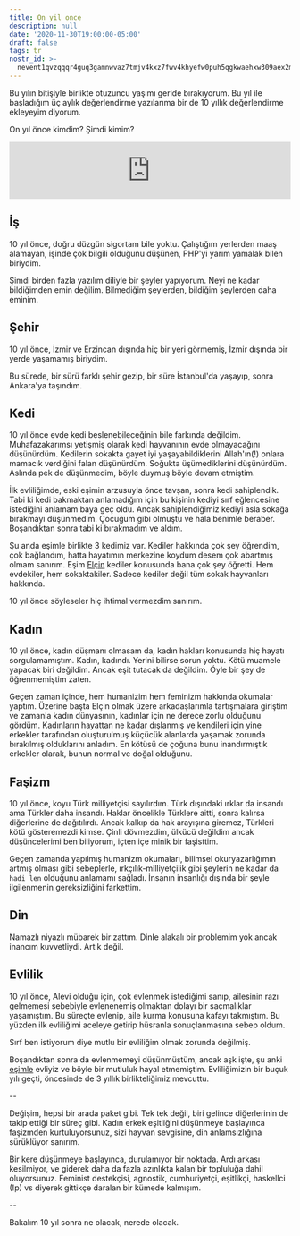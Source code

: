 ```yaml
---
title: On yil once
description: null
date: '2020-11-30T19:00:00-05:00'
draft: false
tags: tr
nostr_id: >-
  nevent1qvzqqqr4guq3gamnwvaz7tmjv4kxz7fwv4khyefw0puh5qgkwaehxw309aex2mrp0yhxummnw3ezucnpdejqqg8ddl9zg7fkj2y0ljdjr8y9aptyfgywnnltqy84aa5l5uj6zews0c8f4dk0
---
```



Bu yılın bitişiyle birlikte otuzuncu yaşımı geride bırakıyorum. Bu yıl ile başladığım üç aylık değerlendirme yazılarıma bir de 10 yıllık değerlendirme ekleyeyim diyorum.

On yıl önce kimdim? Şimdi kimim?

<iframe src="https://anchor.fm/delirehberi/embed/episodes/On-Yl-nce-en7csp" height="102px" style="width:100%" frameborder="0" scrolling="no"></iframe>

<!--more-->
## İş

10 yıl önce, doğru düzgün sigortam bile yoktu. Çalıştığım yerlerden maaş alamayan, işinde çok bilgili olduğunu düşünen, PHP'yi yarım yamalak bilen biriydim. 

Şimdi birden fazla yazılım diliyle bir şeyler yapıyorum. Neyi ne kadar bildiğimden emin değilim. Bilmediğim şeylerden, bildiğim şeylerden daha eminim.

## Şehir

10 yıl önce, İzmir ve Erzincan dışında hiç bir yeri görmemiş, İzmir dışında bir yerde yaşamamış biriydim. 

Bu sürede, bir sürü farklı şehir gezip, bir süre İstanbul'da yaşayıp, sonra Ankara'ya taşındım. 

## Kedi

10 yıl önce evde kedi beslenebileceğinin bile farkında değildim. Muhafazakarımsı yetişmiş olarak kedi hayvanının evde olmayacağını düşünürdüm. Kedilerin sokakta gayet iyi yaşayabildiklerini Allah'ın(!) onlara mamacık verdiğini falan düşünürdüm. Soğukta üşümediklerini düşünürdüm. Aslında pek de düşünmedim, böyle duymuş böyle devam etmiştim. 

İlk evliliğimde, eski eşimin arzusuyla önce tavşan, sonra kedi sahiplendik. Tabi ki kedi bakmaktan anlamadığım için bu kişinin kediyi sırf eğlencesine istediğini anlamam baya geç oldu. Ancak sahiplendiğimiz kediyi asla sokağa bırakmayı düşünmedim. Çocuğum gibi olmuştu ve hala benimle beraber. Boşandıktan sonra tabi ki bırakmadım ve aldım.

Şu anda eşimle birlikte 3 kedimiz var. Kediler hakkında çok şey öğrendim, çok bağlandım, hatta hayatımın merkezine koydum desem çok abartmış olmam sanırım. Eşim [Elçin](https://elcineksi.com) kediler konusunda bana çok şey öğretti. Hem evdekiler, hem sokaktakiler. Sadece kediler değil tüm sokak hayvanları hakkında.

10 yıl önce söyleseler hiç ihtimal vermezdim sanırım.

## Kadın

10 yıl önce, kadın düşmanı olmasam da, kadın hakları konusunda hiç hayatı sorgulamamıştım. Kadın, kadındı. Yerini bilirse sorun yoktu. Kötü muamele yapacak biri değildim. Ancak eşit tutacak da değildim. Öyle bir şey de öğrenmemiştim zaten.

Geçen zaman içinde, hem humanizim hem feminizm hakkında okumalar yaptım. Üzerine başta Elçin olmak üzere arkadaşlarımla tartışmalara giriştim ve zamanla kadın dünyasının, kadınlar için ne derece zorlu olduğunu gördüm. Kadınların hayattan ne kadar dışlanmış ve kendileri için yine erkekler tarafından oluşturulmuş küçücük alanlarda yaşamak zorunda bırakılmış olduklarını anladım. En kötüsü de çoğuna bunu inandırmıştık erkekler olarak, bunun normal ve doğal olduğunu. 

## Faşizm

10 yıl önce, koyu Türk milliyetçisi sayılırdım. Türk dışındaki ırklar da insandı ama Türkler daha insandı. Haklar öncelikle Türklere aitti, sonra kalırsa diğerlerine de dağıtılırdı. Ancak kalkıp da hak arayışına giremez, Türkleri kötü gösteremezdi kimse. Çinli dövmezdim, ülkücü değildim ancak düşüncelerimi ben biliyorum, içten içe minik bir faşisttim.

Geçen zamanda yapılmış humanizm okumaları, bilimsel okuryazarlığımın artmış olması gibi sebeplerle, ırkçılık-milliyetçilik gibi şeylerin ne kadar da `hadi len` olduğunu anlamamı sağladı. İnsanın insanlığı dışında bir şeyle ilgilenmenin gereksizliğini farkettim.  

## Din

Namazlı niyazlı mübarek bir zattım. Dinle alakalı bir problemim yok ancak inancım kuvvetliydi. Artık değil.


## Evlilik

10 yıl önce, Alevi olduğu için, çok evlenmek istediğimi sanıp, ailesinin razı gelmemesi sebebiyle evlenenemiş olmaktan dolayı bir saçmalıklar yaşamıştım. Bu süreçte evlenip, aile kurma konusuna kafayı takmıştım. Bu yüzden ilk evliliğimi aceleye getirip hüsranla sonuçlanmasına sebep oldum. 

Sırf ben istiyorum diye mutlu bir evliliğim olmak zorunda değilmiş. 

Boşandıktan sonra da evlenmemeyi düşünmüştüm, ancak aşk işte, şu anki [eşimle](https://elcineksi.com) evliyiz ve böyle bir mutluluk hayal etmemiştim. Evliliğimizin bir buçuk yılı geçti, öncesinde de 3 yıllık birlikteliğimiz mevcuttu. 

--

Değişim, hepsi bir arada paket gibi. Tek tek değil, biri gelince diğerlerinin de takip ettiği bir süreç gibi. Kadın erkek eşitliğini düşünmeye başlayınca faşizmden kurtuluyorsunuz, sizi hayvan sevgisine, din anlamsızlığına sürüklüyor sanırım. 

Bir kere düşünmeye başlayınca, durulamıyor bir noktada. Ardı arkası kesilmiyor, ve giderek daha da fazla azınlıkta kalan bir topluluğa dahil oluyorsunuz. Feminist destekçisi, agnostik, cumhuriyetçi, eşitlikçi, haskellci (!p) vs diyerek gittikçe daralan bir kümede kalmışım.

--

Bakalım 10 yıl sonra ne olacak, nerede olacak.

